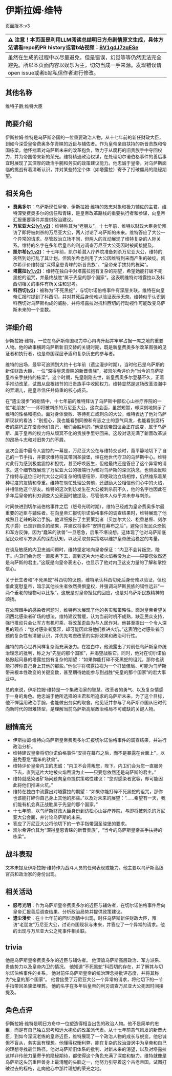 # 伊斯拉姆·维特
页面版本:v3
 

| :warning: 注意！本页面是利用LLM阅读总结明日方舟剧情原文生成，具体方法请看repo的PR history或者b站视频：[BV1gdJ7zqESe](https://www.bilibili.com/video/BV1gdJ7zqESe/)         |
|:----------------------------|
| 虽然在生成的过程中以尽量避免，但是错误，幻觉等等仍然无法完全避免。所以本页面内容以娱乐为主，切勿当成一手来源。发现错误请open issue或者b站私信作者进行修改。|



## 其他名称
维特子爵;维特大臣
## 简要介绍
伊斯拉姆·维特是乌萨斯帝国的一位重要政治人物，从十七年前的新任财政大臣，到如今深受皇帝费奥多尔青睐的近臣与辅佐者。作为皇帝亲自扶持的新晋贵族和帝国栋梁，他怀揣着对乌萨斯未来的改革抱负，致力于从腐朽的旧贵族手中夺回权力，并为帝国带来新的荣光。维特精通政治权谋，在处理切尔诺伯格事件的善后事宜时展现了其深厚的政治手腕和务实的政策建议能力。他忠诚于皇帝，对乌萨斯面临的挑战有着清晰认识，并对某些特定个体（如塔露拉）寄予了打破僵局的隐秘期望。
## 相关角色
-   **费奥多尔**：乌萨斯现任皇帝，伊斯拉姆·维特的效忠对象和极力辅佐的主君。维特深受费奥多尔的信任和青睐，是皇帝改革路线的重要执行者和参谋，向皇帝汇报重要事件并提供政治建议。
-   **万尼亚大公([v1](../chars/extended_char_wan_ni_ya_da_gong.md),[v2](extended_char_wan_ni_ya_da_gong.md))**：维特称其为“老朋友”。十七年前，维特以财政大臣身份拜访了即将被刺杀的万尼亚大公，两人讨论了乌萨斯的未来。维特答应了大公一个异常的请求。尽管政治立场不同，但两人的互动展现了维特复杂的人际关系。维特的名字在多年后皇帝的利刃调查万尼亚大公死因时被间接提及。
-   **凯尔希([v1](../chars/char_003_kalts.md),[v2](char_003_kalts.md))**：十七年前，凯尔希潜入疗养院准备刺杀万尼亚大公，维特的突然到访打乱了其计划，但凯尔希也利用了大公因维特到来而产生的破绽。凯尔希评价维特是“深得皇恩青睐的新晋贵族”、“皇帝亲手扶持的栋梁”。
-   **塔露拉([v1](../chars/extended_char_386da9.md),[v2](extended_char_ta_lu_la.md))**：维特在独白中对塔露拉抱有复杂的期望，希望她能打破不死黑蛇的诅咒，并最终战胜“属于先皇的那个国家”。这表明维特对塔露拉以及科西切相关的事件有所关注和思考。
-   **科西切([v2](extended_char_ke_xi_qie.md))**：被称为“不死黑蛇”，与切尔诺伯格事件有深层关联。维特在向皇帝汇报时提到了科西切，并对其死后身份难以验证表示无奈。维特似乎认识到科西切对乌萨斯构成的威胁，并将塔露拉对抗科西切的行动视作可能改变乌萨斯未来的一个变数。
## 详细介绍
伊斯拉姆·维特，一位在乌萨斯帝国权力中心冉冉升起并牢牢占据一席之地的重要人物。他的故事横跨乌萨斯新旧交替的关键时期，既是新皇费奥多尔改革图强的见证者和执行者，也是帝国深层矛盾和复杂历史的参与者。

维特的出场，最早可追溯到大约十七年前（遗尘漫步时期），当时他已是乌萨斯的新任财政大臣，一位“深得皇恩青睐的新晋贵族”，被凯尔希评价为“当今的乌萨斯皇帝亲手扶持的栋梁”。这个时期，先皇刚刚去世，新皇费奥多尔登基不久，正着手推动改革，试图从盘根错节的旧贵族手中收回权力。维特显然是这场改革浪潮中的弄潮儿，是皇帝信任并倚重的核心成员。

在“遗尘漫步”的剧情中，十七年前的维特拜访了乌萨斯中部松心山谷疗养院的一位“老朋友”——即将被刺杀的万尼亚大公。这次会面，虽然短暂，却深刻地揭示了维特的性格和抱负。面对身体衰败、等待死亡或刺杀的大公，维特表达了他对乌萨斯现状的看法：“别担心，我也能看到同僚和有志之士的意气风发，也能看到腐朽者的腐朽正在蚕食他们自己，我们会胜利的。”他坚信帝国议会正在蜕变，属于乌萨斯、属于皇帝的权力将从顽冥不化的贵族手里夺回来。这段对话充满了新晋改革派的昂扬斗志和对旧势力的不屑。

这次会面中最令人震惊的一幕是，万尼亚大公在与维特交谈时，竟平静地切下了自己的一节手指，并要求维特将其带回圣骏堡，埋在他世代守卫的乌萨斯中心。维特对此行为感到极度震惊和担忧，甚至呼唤医生，但他最终还是答应了这个异常的请求。这个细节既展现了万尼亚大公的极端行为和对乌萨斯的深沉执念，也侧面反映了维特与这位旧时代大公之间复杂的情感纽带，即使政治立场相悖，仍然维系着某种程度的友情和尊重。维特在匆忙处理公务前，还鼓励大公相信他们心中的火焰，并相信他这个朋友。维特的这次到访发生在大公被刺杀前不久，他的名字也因此在多年后皇帝的利刃调查大公死因时被提及，尽管他本人似乎并未参与刺杀。

时间快进到切尔诺伯格事件之后（怒号光明时期），维特已经成为皇帝费奥多尔最重要的近臣与辅佐者。在向皇帝汇报切尔诺伯格事件的调查结果时，维特展现了他成熟且老辣的政治手腕。他详细报告了主要策划者（贝加尔大公、松香总督、刻尔克子爵）已畏罪自杀的结果，并建议将事件“安排在幕布之后”，避免引发民众恐慌和军方反弹，因为“蠢笨的驮兽”一旦惹急，后果不堪设想。这体现了他对乌萨斯底层民众和军方派系的深刻认知，以及采取务实策略以维护皇帝统治稳定的考量。

在谈及敏感的内卫忠诚问题时，维特坚定地向皇帝保证：“内卫不会背叛您，陛下。内卫们会为您一直服务下去，直到这片大地被火焰吞没为止——只要您依然还是乌萨斯的君主。”这既是向皇帝表忠心，也显示了他对内卫这支力量的了解和掌控信心。

关于长生者和“不死黑蛇”科西切的议题，维特承认科西切死后身份难以验证，但也借此宽慰皇帝，暗示其他长生者依然畏惧皇权，并强调乌萨斯民族的韧性远非“一两个垂老的怪物可以比拟”。这既是对皇帝担忧的回应，也是对乌萨斯民族精神的颂扬。

在处理棘手的感染者问题时，维特再次展现了他的务实和策略性。面对皇帝希望关闭西北感染者矿场的想法，维特建议暂缓，认为当前时机不成熟，缺乏民众支持，强行推动只会让军方有机可乘，将改革歪曲为与人民作对。他甚至提出一个令人深思的观点：“您对感染者宽容，却可能因此将他们推进火坑。”这表明他对感染者问题的复杂性有清醒认识，并优先考虑改革的实际效果和政治可行性。

维特的内心世界同样复杂而充满张力。在独白中，他流露出了对前任乌萨斯皇帝统治理念的批判，称之为“先皇的那个国家”，并渴望战胜它。同时，他对在切尔诺伯格掀起风暴的塔露拉抱有复杂的期望：“如果你能打碎不死黑蛇的诅咒，那你也该能打碎你自己身上其他的那些。”他似乎将塔露拉视为一个打破僵局、可能为乌萨斯带来根本性改变的关键变数，甚至期待她能参与到战胜“先皇的那个国家”的宏大事业中。

总的来说，伊斯拉姆·维特是一个集政治家的智慧、改革者的勇气、以及复杂情感于一身的角色。他忠诚于他所选择的主君和所追求的乌萨斯未来，为了这个目标，他不惮运用政治手腕，也能做出务实的取舍。他见证并参与了乌萨斯帝国从旧时代向新时代的艰难转型，是理解当前乌萨斯高层政治格局不可或缺的关键人物。
## 剧情高光
- 伊斯拉姆·维特向乌萨斯皇帝费奥多尔汇报切尔诺伯格事件的调查结果，并进行政治分析。
- 维特建议皇帝将切尔诺伯格事件“安排在幕布之后，而不是暴露在台面上”，以避免惹急“蠢笨的驮兽”。
- 维特评价皇帝内卫的忠诚：“内卫不会背叛您，陛下。内卫们会为您一直服务下去，直到这片大地被火焰吞没为止——只要您依然还是乌萨斯的君主。”
- 维特就感染者矿场问题向皇帝提供策略性建议：“您对感染者宽容，却可能因此将他们推进火坑。”
- 维特在独白中流露出对塔露拉的期望：“如果你能打碎不死黑蛇的诅咒，那你也该能打碎你自己身上其他的那些。”以及对未来的展望：“......希望有一天，我们能有机会真正战胜属于先皇的那个国家。”
- 十七年前，以乌萨斯财政大臣身份到访松心山谷疗养院，与即将被刺杀的万尼亚大公会面，并讨论乌萨斯的未来。
- 答应了万尼亚大公将他切下的一节手指带回圣骏堡的要求。
- 凯尔希评价其为“深得皇恩青睐的新晋贵族”，“当今的乌萨斯皇帝亲手扶持的栋梁”。
## 战斗表现
文本未提及伊斯拉姆·维特作为战斗人员的任何表现或能力。他主要以乌萨斯高级官员和政治家的身份出现。
## 相关活动
-   **怒号光明**：作为乌萨斯皇帝费奥多尔的近臣与辅佐者，在切尔诺伯格事件后向皇帝汇报善后调查结果、分析政治局势并提供政策建议。
-   **遗尘漫步**：在十七年前的回忆剧情中出现，时任乌萨斯新任财政大臣，拜访“老朋友”万尼亚大公，讨论帝国现状与未来，并答应了一个异常的请求。他的出现与万尼亚大公之死事件相关联。
## trivia
他是乌萨斯皇帝费奥多尔的近臣与辅佐者。
他深谙乌萨斯高层政治、军方派系、贵族势力以及皇帝内卫的情况。
他知道“不死黑蛇”科西切的存在，并了解其与切尔诺伯格事件的关系。
他对前任乌萨斯皇帝的统治理念持批评态度，并将其称为“先皇的那个国家”。
他曾接受了万尼亚大公一个异常的请求，将他切下的一节手指带回圣骏堡埋葬。
他的名字在多年后皇帝的利刃调查万尼亚大公死因时间接提及。
## 角色点评
伊斯拉姆·维特是明日方舟中一位塑造得相当出色的政治人物。他不是简单的忠臣，而是有自己独立思考和远大抱负的改革派代表。从十七年前意气风发的新晋大臣，到如今深沉老练的皇帝近臣，维特展现了一个政治人物的成长与蜕变。他忠诚但不盲从，务实且有理想。他懂得权衡利弊，能在复杂的政治漩涡中为皇帝和自己的理想寻找最佳路径。他对乌萨斯旧体系的批判、对新未来的渴望，以及对塔露拉这样非传统力量寄予的隐秘期待，都使得这个角色充满了深度和魅力。维特就像是乌萨斯这头沉重巨兽身上最清醒的头脑之一，他努力引导着这个古老帝国，试图打破过去的桎梏，走向他心中那片理想的荣光之地。